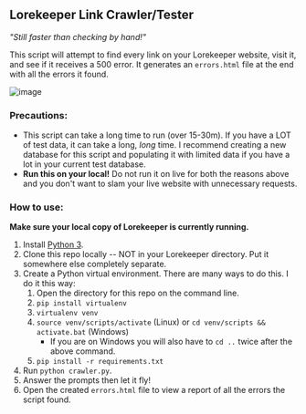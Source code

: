 ## Lorekeeper Link Crawler/Tester
_"Still faster than checking by hand!"_

This script will attempt to find every link on your Lorekeeper website, visit it, and see if it receives a 500 error. It generates an `errors.html` file at the end with all the errors it found.

![image](https://github.com/user-attachments/assets/c4ef3db6-8986-421b-a193-3cb0d08b6893)

### Precautions:
- This script can take a long time to run (over 15-30m). If you have a LOT of test data, it can take a long, _long_ time. I recommend creating a new database for this script and populating it with limited data if you have a lot in your current test database.
- **Run this on your local!** Do not run it on live for both the reasons above and you don't want to slam your live website with unnecessary requests.

### How to use:

**Make sure your local copy of Lorekeeper is currently running.**

1. Install [Python 3](https://www.python.org/downloads/).
2. Clone this repo locally -- NOT in your Lorekeeper directory. Put it somewhere else completely separate.
3. Create a Python virtual environment. There are many ways to do this. I do it this way: 
    1. Open the directory for this repo on the command line.
    2. `pip install virtualenv`
    3. `virtualenv venv`
    4. `source venv/scripts/activate` (Linux) or `cd venv/scripts && activate.bat` (Windows)
       - If you are on Windows you will also have to `cd ..` twice after the above command.
    6. `pip install -r requirements.txt`
5. Run `python crawler.py`.
6. Answer the prompts then let it fly!
7. Open the created `errors.html` file to view a report of all the errors the script found.
